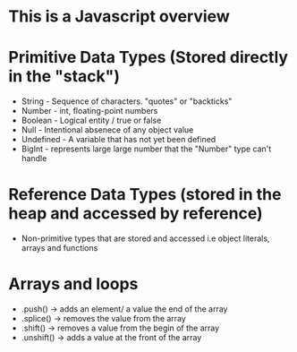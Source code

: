 # This is a Javascript overview

# Primitive Data Types (Stored directly in the "stack")

 - String -  Sequence of characters. "quotes" or "backticks"
 - Number - int, floating-point numbers
 - Boolean - Logical entity / true or false
 - Null - Intentional absenece of any object value
 - Undefined - A variable that has not yet been defined
 - BigInt - represents large large number that the "Number" type can't handle

# Reference Data Types (stored in the heap and accessed by reference)
 -  Non-primitive types that are stored and accessed i.e object literals, arrays and functions


# Arrays and loops
 - .push() -> adds an element/ a value the end of the array
 - .splice() -> removes the value from the array
 - .shift() -> removes a value from the begin of the array
 - .unshift() -> adds a value at the front of the array
 